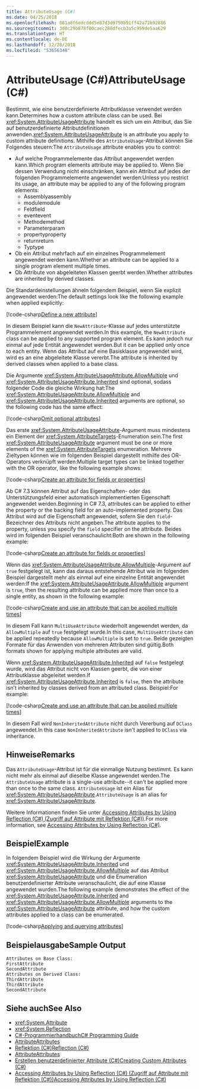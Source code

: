 ```yaml
---
title: AttributeUsage (C#)
ms.date: 04/25/2018
ms.openlocfilehash: 081a8f6edcddd5e87d3d9750b91ff42a72b92886
ms.sourcegitcommit: 3d0c29b878f00caec288dfecb3a5c959de5aa629
ms.translationtype: HT
ms.contentlocale: de-DE
ms.lasthandoff: 12/20/2018
ms.locfileid: "53656348"
---
```

# <a name="attributeusage-c"></a><span data-ttu-id="c2697-102">AttributeUsage (C#)</span><span class="sxs-lookup"><span data-stu-id="c2697-102">AttributeUsage (C#)</span></span>

<span data-ttu-id="c2697-103">Bestimmt, wie eine benutzerdefinierte Attributklasse verwendet werden kann.</span><span class="sxs-lookup"><span data-stu-id="c2697-103">Determines how a custom attribute class can be used.</span></span> <span data-ttu-id="c2697-104">Bei <xref:System.AttributeUsageAttribute> handelt es sich um ein Attribut, das Sie auf benutzerdefinierte Attributdefinitionen anwenden.</span><span class="sxs-lookup"><span data-stu-id="c2697-104"><xref:System.AttributeUsageAttribute> is an attribute you apply to custom attribute definitions.</span></span> <span data-ttu-id="c2697-105">Mithilfe des `AttributeUsage`-Attribut können Sie Folgendes steuern:</span><span class="sxs-lookup"><span data-stu-id="c2697-105">The `AttributeUsage` attribute enables you to control:</span></span>

- <span data-ttu-id="c2697-106">Auf welche Programmelemente das Attribut angewendet werden kann.</span><span class="sxs-lookup"><span data-stu-id="c2697-106">Which program elements attribute may be applied to.</span></span> <span data-ttu-id="c2697-107">Wenn Sie dessen Verwendung nicht einschränken, kann ein Attribut auf jedes der folgenden Programmelemente angewendet werden:</span><span class="sxs-lookup"><span data-stu-id="c2697-107">Unless you restrict its usage, an attribute may be applied to any of the following program elements:</span></span>
  - <span data-ttu-id="c2697-108">Assembly</span><span class="sxs-lookup"><span data-stu-id="c2697-108">assembly</span></span>
  - <span data-ttu-id="c2697-109">module</span><span class="sxs-lookup"><span data-stu-id="c2697-109">module</span></span>
  - <span data-ttu-id="c2697-110">Feld</span><span class="sxs-lookup"><span data-stu-id="c2697-110">field</span></span>
  - <span data-ttu-id="c2697-111">event</span><span class="sxs-lookup"><span data-stu-id="c2697-111">event</span></span>
  - <span data-ttu-id="c2697-112">Methode</span><span class="sxs-lookup"><span data-stu-id="c2697-112">method</span></span>
  - <span data-ttu-id="c2697-113">Parameter</span><span class="sxs-lookup"><span data-stu-id="c2697-113">param</span></span>
  - <span data-ttu-id="c2697-114">property</span><span class="sxs-lookup"><span data-stu-id="c2697-114">property</span></span>
  - <span data-ttu-id="c2697-115">return</span><span class="sxs-lookup"><span data-stu-id="c2697-115">return</span></span>
  - <span data-ttu-id="c2697-116">Typ</span><span class="sxs-lookup"><span data-stu-id="c2697-116">type</span></span>
- <span data-ttu-id="c2697-117">Ob ein Attribut mehrfach auf ein einzelnes Programmelement angewendet werden kann.</span><span class="sxs-lookup"><span data-stu-id="c2697-117">Whether an attribute can be applied to a single program element multiple times.</span></span>
- <span data-ttu-id="c2697-118">Ob Attribute von abgeleiteten Klassen geerbt werden.</span><span class="sxs-lookup"><span data-stu-id="c2697-118">Whether attributes are inherited by derived classes.</span></span>

<span data-ttu-id="c2697-119">Die Standardeinstellungen ähneln folgendem Beispiel, wenn Sie explizit angewendet werden:</span><span class="sxs-lookup"><span data-stu-id="c2697-119">The default settings look like the following example when applied explicitly:</span></span>

[!code-csharp[Define a new attribute](../../../../../samples/snippets/csharp/attributes/NewAttribute.cs#1)]

<span data-ttu-id="c2697-120">In diesem Beispiel kann die `NewAttribute`-Klasse auf jedes unterstützte Programmelement angewendet werden.</span><span class="sxs-lookup"><span data-stu-id="c2697-120">In this example, the `NewAttribute` class can be applied to any supported program element.</span></span> <span data-ttu-id="c2697-121">Es kann jedoch nur einmal auf jede Entität angewendet werden.</span><span class="sxs-lookup"><span data-stu-id="c2697-121">But it can be applied only once to each entity.</span></span> <span data-ttu-id="c2697-122">Wenn das Attribut auf eine Basisklasse angewendet wird, wird es an eine abgeleitete Klasse vererbt.</span><span class="sxs-lookup"><span data-stu-id="c2697-122">The attribute is inherited by derived classes when applied to a base class.</span></span>

<span data-ttu-id="c2697-123">Die Argumente <xref:System.AttributeUsageAttribute.AllowMultiple> und <xref:System.AttributeUsageAttribute.Inherited> sind optional, sodass folgender Code die gleiche Wirkung hat:</span><span class="sxs-lookup"><span data-stu-id="c2697-123">The <xref:System.AttributeUsageAttribute.AllowMultiple> and <xref:System.AttributeUsageAttribute.Inherited> arguments are optional, so the following code has the same effect:</span></span>

[!code-csharp[Omit optional attributes](../../../../../samples/snippets/csharp/attributes/NewAttribute.cs#2)]

<span data-ttu-id="c2697-124">Das erste <xref:System.AttributeUsageAttribute>-Argument muss mindestens ein Element der <xref:System.AttributeTargets>-Enumeration sein.</span><span class="sxs-lookup"><span data-stu-id="c2697-124">The first <xref:System.AttributeUsageAttribute> argument must be one or more elements of the <xref:System.AttributeTargets> enumeration.</span></span> <span data-ttu-id="c2697-125">Mehrere Zieltypen können wie im folgenden Beispiel dargestellt mithilfe des OR-Operators verknüpft werden:</span><span class="sxs-lookup"><span data-stu-id="c2697-125">Multiple target types can be linked together with the OR operator, like the following example shows:</span></span>

[!code-csharp[Create an attribute for fields or properties](../../../../../samples/snippets/csharp/attributes/NewPropertyOrFieldAttribute.cs#1)]

<span data-ttu-id="c2697-126">Ab C# 7.3 können Attribut auf das Eigenschaften- oder das Unterstützungsfeld einer automatisch implementierten Eigenschaft angewendet werden.</span><span class="sxs-lookup"><span data-stu-id="c2697-126">Beginning in C# 7.3, attributes can be applied to either the property or the backing field for an auto-implemented property.</span></span> <span data-ttu-id="c2697-127">Das Attribut wird auf die Eigenschaft angewendet, sofern Sie den `field`-Bezeichner des Attributs nicht angeben.</span><span class="sxs-lookup"><span data-stu-id="c2697-127">The attribute applies to the property, unless you specify the `field` specifier on the attribute.</span></span> <span data-ttu-id="c2697-128">Beides wird im folgenden Beispiel veranschaulicht:</span><span class="sxs-lookup"><span data-stu-id="c2697-128">Both are shown in the following example:</span></span>

[!code-csharp[Create an attribute for fields or properties](../../../../../samples/snippets/csharp/attributes/NewPropertyOrFieldAttribute.cs#2)]

<span data-ttu-id="c2697-129">Wenn das <xref:System.AttributeUsageAttribute.AllowMultiple>-Argument auf `true` festgelegt ist, kann das daraus entstehende Attribut wie im folgenden Beispiel dargestellt mehr als einmal auf eine einzelne Entität angewendet werden:</span><span class="sxs-lookup"><span data-stu-id="c2697-129">If the <xref:System.AttributeUsageAttribute.AllowMultiple> argument is `true`, then the resulting attribute can be applied more than once to a single entity, as shown in the following example:</span></span>

[!code-csharp[Create and use an attribute that can be applied multiple times](../../../../../samples/snippets/csharp/attributes/MultiUseAttribute.cs#1)]

<span data-ttu-id="c2697-130">In diesem Fall kann `MultiUseAttribute` wiederholt angewendet werden, da `AllowMultiple` auf `true` festgelegt wurde.</span><span class="sxs-lookup"><span data-stu-id="c2697-130">In this case, `MultiUseAttribute` can be applied repeatedly because `AllowMultiple` is set to `true`.</span></span> <span data-ttu-id="c2697-131">Beide gezeigten Formate für das Anwenden von mehreren Attributen sind gültig.</span><span class="sxs-lookup"><span data-stu-id="c2697-131">Both formats shown for applying multiple attributes are valid.</span></span>

<span data-ttu-id="c2697-132">Wenn <xref:System.AttributeUsageAttribute.Inherited> auf `false` festgelegt wurde, wird das Attribut nicht von Klassen geerbt, die von einer Attributklasse abgeleitet werden.</span><span class="sxs-lookup"><span data-stu-id="c2697-132">If <xref:System.AttributeUsageAttribute.Inherited> is `false`, then the attribute isn't inherited by classes derived from an attributed class.</span></span> <span data-ttu-id="c2697-133">Beispiel:</span><span class="sxs-lookup"><span data-stu-id="c2697-133">For example:</span></span>

[!code-csharp[Create and use an attribute that can be applied multiple times](../../../../../samples/snippets/csharp/attributes/NonInheritedAttribute.cs#1)]

<span data-ttu-id="c2697-134">In diesem Fall wird `NonInheritedAttribute` nicht durch Vererbung auf `DClass` angewendet.</span><span class="sxs-lookup"><span data-stu-id="c2697-134">In this case `NonInheritedAttribute` isn't applied to `DClass` via inheritance.</span></span>

## <a name="remarks"></a><span data-ttu-id="c2697-135">Hinweise</span><span class="sxs-lookup"><span data-stu-id="c2697-135">Remarks</span></span>

<span data-ttu-id="c2697-136">Das `AttributeUsage`-Attribut ist für die einmalige Nutzung bestimmt. Es kann nicht mehr als einmal auf dieselbe Klasse angewendet werden.</span><span class="sxs-lookup"><span data-stu-id="c2697-136">The `AttributeUsage` attribute is a single-use attribute--it can't be applied more than once to the same class.</span></span> <span data-ttu-id="c2697-137">`AttributeUsage` ist ein Alias für <xref:System.AttributeUsageAttribute>.</span><span class="sxs-lookup"><span data-stu-id="c2697-137">`AttributeUsage` is an alias for <xref:System.AttributeUsageAttribute>.</span></span>

<span data-ttu-id="c2697-138">Weitere Informationen finden Sie unter [Accessing Attributes by Using Reflection (C#) (Zugriff auf Attribute mit Reflektion (C#))](accessing-attributes-by-using-reflection.md).</span><span class="sxs-lookup"><span data-stu-id="c2697-138">For more information, see [Accessing Attributes by Using Reflection (C#)](accessing-attributes-by-using-reflection.md).</span></span>

## <a name="example"></a><span data-ttu-id="c2697-139">Beispiel</span><span class="sxs-lookup"><span data-stu-id="c2697-139">Example</span></span>

<span data-ttu-id="c2697-140">In folgendem Beispiel wird die Wirkung der Argumente <xref:System.AttributeUsageAttribute.Inherited> und <xref:System.AttributeUsageAttribute.AllowMultiple> auf das Attribut <xref:System.AttributeUsageAttribute> und die Enumeration benutzerdefinierter Attribute veranschaulicht, die auf eine Klasse angewendet wurden.</span><span class="sxs-lookup"><span data-stu-id="c2697-140">The following example demonstrates the effect of the <xref:System.AttributeUsageAttribute.Inherited> and <xref:System.AttributeUsageAttribute.AllowMultiple> arguments to the <xref:System.AttributeUsageAttribute> attribute, and how the custom attributes applied to a class can be enumerated.</span></span>

[!code-csharp[Applying and querying attributes](../../../../../samples/snippets/csharp/attributes/Program.cs#1)]

## <a name="sample-output"></a><span data-ttu-id="c2697-141">Beispielausgabe</span><span class="sxs-lookup"><span data-stu-id="c2697-141">Sample Output</span></span>

```text
Attributes on Base Class:
FirstAttribute
SecondAttribute
Attributes on Derived Class:
ThirdAttribute
ThirdAttribute
SecondAttribute
```

## <a name="see-also"></a><span data-ttu-id="c2697-142">Siehe auch</span><span class="sxs-lookup"><span data-stu-id="c2697-142">See Also</span></span>

- <xref:System.Attribute>  
- <xref:System.Reflection>  
- [<span data-ttu-id="c2697-143">C#-Programmierhandbuch</span><span class="sxs-lookup"><span data-stu-id="c2697-143">C# Programming Guide</span></span>](../..//index.md)  
- [<span data-ttu-id="c2697-144">Attribute</span><span class="sxs-lookup"><span data-stu-id="c2697-144">Attributes</span></span>](../../../..//standard/attributes/index.md)  
- [<span data-ttu-id="c2697-145">Reflektion (C#)</span><span class="sxs-lookup"><span data-stu-id="c2697-145">Reflection (C#)</span></span>](../reflection.md)  
- [<span data-ttu-id="c2697-146">Attribute</span><span class="sxs-lookup"><span data-stu-id="c2697-146">Attributes</span></span>](index.md)  
- [<span data-ttu-id="c2697-147">Erstellen benutzerdefinierter Attribute (C#)</span><span class="sxs-lookup"><span data-stu-id="c2697-147">Creating Custom Attributes (C#)</span></span>](creating-custom-attributes.md)  
- [<span data-ttu-id="c2697-148">Accessing Attributes by Using Reflection (C#) (Zugriff auf Attribute mit Reflektion (C#))</span><span class="sxs-lookup"><span data-stu-id="c2697-148">Accessing Attributes by Using Reflection (C#)</span></span>](accessing-attributes-by-using-reflection.md)
